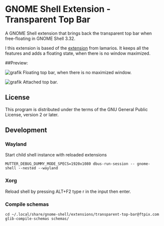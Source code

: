 # GNOME Shell Extension - Transparent Top Bar

A GNOME Shell extension that brings back the transparent top bar when free-floating in GNOME Shell 3.32.

I this extension is based of the [extension](https://github.com/lamarios/gnome-shell-extension-transparent-top-bar) from lamarios. It keeps all the features and adds a floating state, when there is no window maximized.

##Preview:

![grafik](https://github.com/1MisterT/floating_transparent_bar/assets/64922722/b270c52c-d522-4175-b2a2-0dffc42b63d8)
Floating top bar, when there is no maximized window.

![grafik](https://github.com/1MisterT/floating_transparent_bar/assets/64922722/485d3148-ce12-4324-9df0-7de70a6c5416)
Attached top bar.



## License

This program is distributed under the terms of the GNU General Public License, version 2 or later.

## Development

### Wayland

Start child shell instance with reloaded extensions
```
MUTTER_DEBUG_DUMMY_MODE_SPECS=1920x1080 dbus-run-session -- gnome-shell --nested --wayland
```

### Xorg

Reload shell by pressing ALT+F2 type r in the input then enter.

### Compile schemas
```
cd ~/.local/share/gnome-shell/extensions/transparent-top-bar@ftpix.com
glib-compile-schemas schemas/
```

